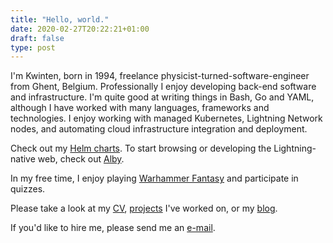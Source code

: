 ```yaml
---
title: "Hello, world."
date: 2020-02-27T20:22:21+01:00
draft: false
type: post
---
```

I'm Kwinten, born in 1994, freelance physicist-turned-software-engineer from Ghent, Belgium. 
Professionally I enjoy developing back-end software and infrastructure.
I'm quite good at writing things in Bash, Go and YAML, although I have worked
with many languages, frameworks and technologies. I enjoy working with managed Kubernetes, Lightning Network nodes, and automating cloud infrastructure integration and deployment. 

Check out my [Helm charts](https://github.com/flitz-be/helm-charts/).
To start browsing or developing the Lightning-native web, check out [Alby](https://getalby.com).

In my free time, I enjoy playing [Warhammer Fantasy](https://www.the-ninth-age.com) and participate in quizzes.

Please take a look at my [CV](./cv), [projects](./portfolio) I've worked on, or my [blog](./posts).

If you'd like to hire me, please send me an [e-mail](mailto:kwinten.debacker@hotmail.com).
<!--more-->
